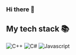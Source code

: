 ### Hi there 👋

<h2> My tech stack 📚</h2>
  
  
![C++](https://img.shields.io/badge/-C++-00599C)
![C#](https://img.shields.io/badge/-C%23-brightgreen?logo=appveyor)
![Javascript](https://img.shields.io/badge/-%20Javascript-yellow?logo=appveyor)



<!--
**Kmhyn2017/Kmhyn2017** is a ✨ _special_ ✨ repository because its `README.md` (this file) appears on your GitHub profile.

Here are some ideas to get you started:

- 🔭 I’m currently working on ...
- 🌱 I’m currently learning ...
- 👯 I’m looking to collaborate on ...
- 🤔 I’m looking for help with ...
- 💬 Ask me about ...
- 📫 How to reach me: ...
- 😄 Pronouns: ...
- ⚡ Fun fact: ...
-->
